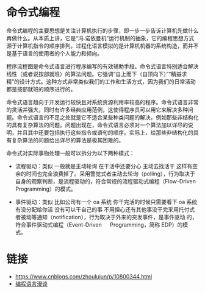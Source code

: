 # 命令式编程

命令式编程的主要思想是关注计算机执行的步骤，即一步一步告诉计算机先做什么再做什么。从本质上讲，它是“冯.诺依曼机”运行机制的抽象，它的编程思想方式源于计算机指令的顺序排列。过程化语言模拟的是计算机机器的系统构造，而并不是基于语言的使用者的个人能力和倾向。

程序流程图是命令式语言进行程序编写的有效辅助手段。命令式语言特别适合解决线性（或者说按部就班）的算法问题。它强调“自上而下（自顶向下）”“精益求精”的设计方式。这种方式非常类似我们的工作和生活方式，因为我们的日常活动都是按部就班的顺序进行的。

命令式语言趋向于开发运行较快且对系统资源利用率较高的程序。命令式语言非常的灵活并强大，同时有许多经典应用范例，这使得程序员可以用它来解决多种问题。命令式语言的不足之处就是它不适合某些种类问题的解决，例如那些非结构化的具有复杂算法的问题。问题出现在，命令式语言必须对一个算法加以详尽的说明，并且其中还要包括执行这些指令或语句的顺序。实际上，给那些非结构化的具有复杂算法的问题给出详尽的算法是极其困难的。

命令式对实际事物处理一般可以拆分为以下两种模式：

- 流程驱动：类似 一般就是主动轮询 在干活中还要分心 主动去找活干 这样有空余的时间也完全浪费掉了。采用警觉式者主动去轮询（polling），行为取决于自身的观察判断，是流程驱动的，符合常规的流程驱动式编程（Flow-Driven Programming）的模式。

- 事件驱动：类似 比如公司有一个 oa 系统 你干完活的时候只需要看下 oa 系统有没分配给你活 没有可以干自己的事 不用担心还有其他事没干完采用托付式者被动等通知（notification），行为取决于外来的突发事件，是事件驱动 的，符合事件驱动式编程（Event-Driven 　 Programming，简称 EDP）的模式。

# 链接

- https://www.cnblogs.com/zhoulujun/p/10800344.html
- [编程语言漫谈](http://tech.youzan.com/programming-language/)
